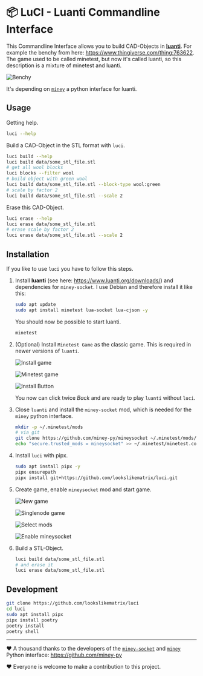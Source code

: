 # 📦️ LuCI - Luanti Commandline Interface

This Commandline Interface allows you to build CAD-Objects in [**luanti**](https://www.luanti.org/). For example the benchy from here: https://www.thingiverse.com/thing:763622. The game used to be called minetest, but now it's called luanti, so this description is a mixture of minetest and luanti.

![Benchy](assets/benchy.png)

It's depending on [`miney`](https://miney.readthedocs.io/en/latest/) a python interface for luanti. 

## Usage

Getting help.

```bash
luci --help
```

Build a CAD-Object in the STL format with `luci`.

```bash
luci build --help
luci build data/some_stl_file.stl
# get all wool blocks
luci blocks --filter wool
# build object with green wool
luci build data/some_stl_file.stl --block-type wool:green
# scale by factor 2
luci build data/some_stl_file.stl --scale 2
```

Erase this CAD-Object.

```bash
luci erase --help
luci erase data/some_stl_file.stl
# erase scale by factor 2
luci erase data/some_stl_file.stl --scale 2
```


## Installation

If you like to use `luci` you have to follow this steps.

1. Install **luanti** (see here: https://www.luanti.org/downloads/) and dependencies for `miney-socket`. I use Debian and therefore install it like this:

    ```bash
    sudo apt update
    sudo apt install minetest lua-socket lua-cjson -y
    ```

    You should now be possible to start luanti.

    ```bash
    minetest
    ```

2. (Optional) Install `Minetest Game` as the classic game. This is required in newer versions of `luanti`.

    ![Install game](assets/install_game.png)

    ![Minetest game](assets/install_minetest_game.png)

    ![Install Button](assets/install_button.png)

    You now can click twice *Back* and are ready to play `luanti` without `luci`.

3. Close `luanti` and install the `miney-socket` mod, which is needed for the `miney` python interface.

    ```bash
    mkdir -p ~/.minetest/mods
    # via git
    git clone https://github.com/miney-py/mineysocket ~/.minetest/mods/mineysocket
    echo "secure.trusted_mods = mineysocket" >> ~/.minetest/minetest.conf
    ```

4. Install `luci` with pipx.

    ```bash
    sudo apt install pipx -y
    pipx ensurepath
    pipx install git+https://github.com/lookslikematrix/luci.git
    ```

5. Create game, enable `mineysocket` mod and start game.

    ![New game](assets/new_game.png)

    ![Singlenode game](assets/singlenode_game.png)

    ![Select mods](assets/select_mods.png)

    ![Enable mineysocket](assets/enable_mineysocket.png)

5. Build a STL-Object.

    ```bash
    luci build data/some_stl_file.stl
    # and erase it
    luci erase data/some_stl_file.stl
    ```

## Development

```bash
git clone https://github.com/lookslikematrix/luci
cd luci
sudo apt install pipx
pipx install poetry
poetry install
poetry shell
```

---

❤️ A thousand thanks to the developers of the [`miney-socket`](https://github.com/miney-py/mineysocket) and [`miney`](https://github.com/miney-py/miney) Python interface: https://github.com/miney-py

❤️ Everyone is welcome to make a contribution to this project.
